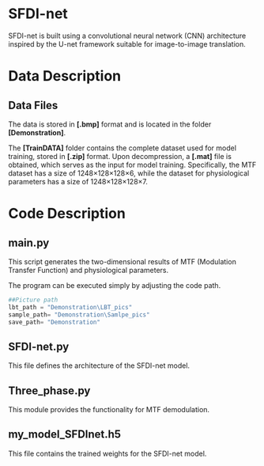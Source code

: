 # SFDI-net

SFDI-net is built using a convolutional neural network (CNN) architecture inspired by the U-net framework suitable for image-to-image translation.

# Data Description

## Data Files

The data is stored in **[.bmp]** format and is located in the folder **[Demonstration]**.

The **[TrainDATA]** folder contains the complete dataset used for model training, stored in **[.zip]** format. Upon decompression, a **[.mat]** file is obtained, which serves as the input for model training. Specifically, the MTF dataset has a size of 1248×128×128×6, while the dataset for physiological parameters has a size of 1248×128×128×7.

# Code Description

## main.py

This script generates the two-dimensional results of MTF (Modulation Transfer Function) and physiological parameters.

The program can be executed simply by adjusting the code path.

```Python
##Picture path
lbt_path = "Demonstration\LBT_pics"
sample_path= "Demonstration\Samlpe_pics"
save_path= "Demonstration"
```

## SFDI-net.py

This file defines the architecture of the SFDI-net model.

## Three_phase.py

This module provides the functionality for MTF demodulation.

## my_model_SFDInet.h5

This file contains the trained weights for the SFDI-net model.
